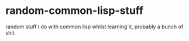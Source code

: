 # random-common-lisp-stuff
random stuff i do with common lisp whilst learning it, probably a bunch of shit.
